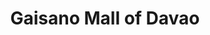 ---
title: "Gaisano Mall of Davao"
url: /davao-city/gaisano-mall-of-davao/
shop: Einkaufszentrum
---